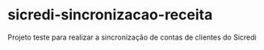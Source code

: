 # sicredi-sincronizacao-receita
Projeto teste para realizar a sincronização de contas de clientes do Sicredi
